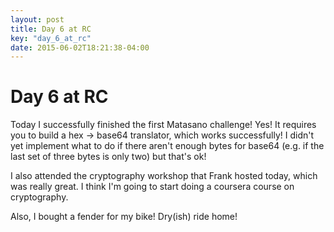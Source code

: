 ```yaml
---
layout: post
title: Day 6 at RC
key: "day_6_at_rc"
date: 2015-06-02T18:21:38-04:00
---
```


# Day 6 at RC

Today I successfully finished the first Matasano challenge! Yes! It
requires you to build a hex -> base64 translator, which works
successfully! I didn't yet implement what to do if there aren't enough
bytes for base64 (e.g. if the last set of three bytes is only two) but
that's ok!

I also attended the cryptography workshop that Frank hosted today, which
was really great. I think I'm going to start doing a coursera course on
cryptography.

Also, I bought a fender for my bike! Dry(ish) ride home!
